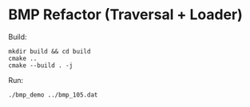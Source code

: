 # BMP Refactor (Traversal + Loader)

Build:
```
mkdir build && cd build
cmake ..
cmake --build . -j
```
Run:
```
./bmp_demo ../bmp_105.dat
```
